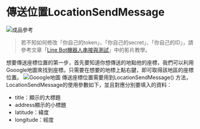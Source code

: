 # 傳送位置LocationSendMessage
![成品參考](https://i.imgur.com/RzwLDau.png)
> 若不知如何修改「你自己的token」、「你自己的secret」、「你自己的ID」，請參考文章「[Line Bot機器人串接與測試](/classification/lineBot/43)」中的影片教學。

想要傳送座標位置的第一步，首先要知道你想傳送的地點他的座標，我們可以利用Gooogle地圖來找到座標。只需要在想要的地標上點右鍵，即可取得該地區的座標位置。
![Gooogle地圖](https://i.imgur.com/tkuiOGP.png)
傳送座標位置需要用到LocationSendMessage() 方法，LocationSendMessage的使用參數如下，並且對應分別要填入的資料：

* title：顯示的大標題
* address顯示的小標題
* latitude：緯度
* longitude：經度

